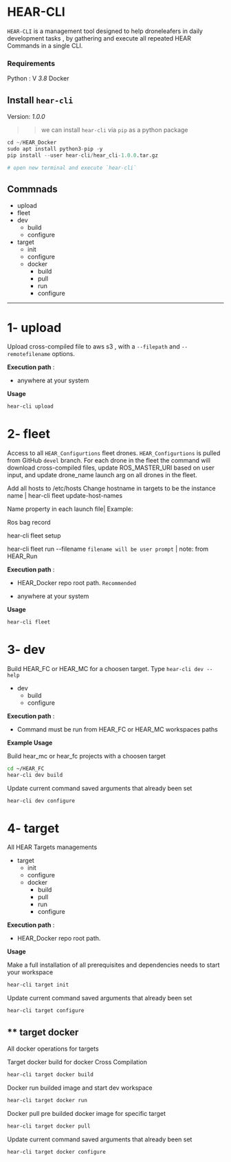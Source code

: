 
# HEAR-CLI


`HEAR-CLI` is a management tool designed to help droneleafers in daily development tasks , by gathering and execute all repeated HEAR Commands in a single CLI.


### Requirements
Python : V *3.8*
Docker

## Install `hear-cli`
 Version: *1.0.0*

>> we can install `hear-cli` via `pip` as a python package
```python
cd ~/HEAR_Docker
sudo apt install python3-pip -y
pip install --user hear-cli/hear_cli-1.0.0.tar.gz

# open new terminal and execute `hear-cli`
```

## Commnads
 - upload
 - fleet
 - dev
   - build
   - configure
 - target
    - init
    - configure
    - docker
      - build
      - pull
      - run
      - configure



---
# 1- upload 
Upload cross-compiled file to aws s3 , with a `--filepath` and `--remotefilename` options. 

**Execution path** :

- anywhere at your system

**Usage**
```bash
hear-cli upload
```

# 2- fleet
Access to all `HEAR_Configurtions` fleet drones. `HEAR_Configurtions` is pulled from GitHub `devel` branch. For each drone in the fleet the command will download cross-compiled files, update ROS_MASTER_URI based on user input, and update drone_name launch arg on all drones in the fleet.

Add all hosts to /etc/hosts
Change hostname in targets to be the instance name | hear-cli fleet update-host-names


Name property in each launch file| Example: 
<arg name="DRONE_NAME" /> 
<node name="$(arg DRONE_NAME)" pkg="flight_controller" type="window_node"  output="screen"/>

Ros bag record

hear-cli fleet setup

hear-cli fleet run --filename 
`filename will be user prompt` | note: from HEAR_Run

**Execution path** :

- HEAR_Docker repo root path. `Recommended`

- anywhere at your system

**Usage**
```bash
hear-cli fleet
```

# 3- dev 
Build HEAR_FC or HEAR_MC for a choosen target. Type `hear-cli dev --help` 

 - dev
   - build
   - configure

**Execution path** :

- Command must be run from HEAR_FC or HEAR_MC workspaces paths


**Example Usage**

Build hear_mc or hear_fc projects with a choosen target
```bash
cd ~/HEAR_FC
hear-cli dev build
```

Update current command saved arguments that already been set
```bash
hear-cli dev configure
```


# 4- target
All HEAR Targets managements

- target
    - init
    - configure
    - docker
      - build
      - pull
      - run
      - configure

**Execution path** :

- HEAR_Docker repo root path.


**Usage**

Make a full installation of all prerequisites and dependencies needs to start your workspace
```bash
hear-cli target init
```

Update current command saved arguments that already been set
```bash
hear-cli target configure
```
##  ** target docker
All docker operations for targets

Target docker build for docker Cross Compilation
```bash
hear-cli target docker build
```

Docker run builded image and start dev workspace
```bash
hear-cli target docker run
```

Docker pull pre builded docker image for specific target
```bash
hear-cli target docker pull
```

Update current command saved arguments that already been set
```bash
hear-cli target docker configure
```